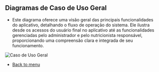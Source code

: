 ## Diagramas de Caso de Uso Geral
- Este diagrama oferece uma visão geral das principais funcionalidades do aplicativo, detalhando o fluxo de operação do sistema. Ele ilustra desde os acessos do usuário final no aplicativo até as funcionalidades gerenciadas pelo administrador e pelo nutricionista responsável, proporcionando uma compreensão clara e integrada de seu funcionamento.


![Caso de Uso Geral](https://github.com/user-attachments/assets/1be5a6e8-59f2-4345-9aec-00f1c6c1cd11)

- [Back to menu](https://github.com/LeoRodrigues1/swap-nutri/blob/main/Diagramas/Diagrama%20de%20Caso%20de%20Uso%200.md)

